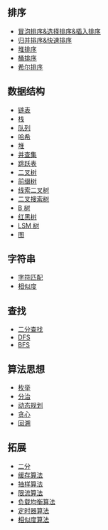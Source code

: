 ## 排序
- [冒泡排序&选择排序&插入排序](sort/classic_sort.md)
- [归并排序&快速排序](sort/merge_quick_sort.md)
- [堆排序](sort/heap_sort.md)
- [桶排序](sort/bucket_sort.md)
- [希尔排序](sort/shell.md)

## 数据结构
- [链表](ds/list/linkedList.md)
- [栈](ds/stack.md)
- [队列](./data_structure/queue.md)
- [哈希](./data_structure/hash.md)
- [堆](./ds/heap.md)
- [并查集](./data_structure/dsu.md)
- [跳跃表](./data_structure/skip_list.md)
- [二叉树](./data_structure/binary_tree.md)
- [前缀树](./data_structure/trie_tree.md)
- [线索二叉树](./data_structure/threaded_binary_tree.md)
- [二叉搜索树](./data_structure/binary_search_tree.md)
- [B 树](./data_structure/b_tree.md)
- [红黑树](./data_structure/red_black_tree.md)
- [LSM 树](./data_structure/lsm_tree.md)
- [图](./data_structure/graph.md)

## 字符串
- [字符匹配]()
- [相似度]()

## 查找
- [二分查找]()
- [DFS]()
- [BFS]()


## 算法思想
- [枚举](design/enumeration.md)
- [分治](design/divide.md)
- [动态规划](design/dp.md)
- [贪心](design/greedy.md)
- [回溯](design/backtracking.md)

## 拓展
- [二分](./others)
- [缓存算法](./cache.md)
- [抽样算法](./sample.md)
- [限流算法](./limiter.md)
- [负载均衡算法](./loadbalance.md)
- [定时器算法](./timer.md)
- [相似度算法](./similarity.md)
